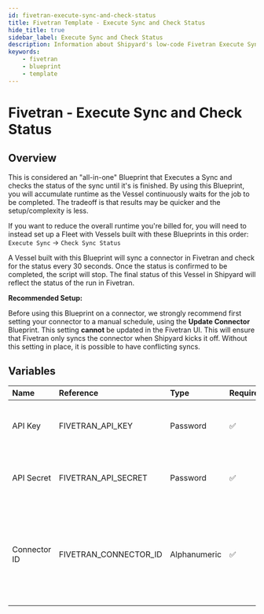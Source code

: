 ```yaml
---
id: fivetran-execute-sync-and-check-status
title: Fivetran Template - Execute Sync and Check Status
hide_title: true
sidebar_label: Execute Sync and Check Status
description: Information about Shipyard's low-code Fivetran Execute Sync and Check Status blueprint. Execute a sync against an existing connector in the Fivetran interface and wait for the sync to finish. 
keywords:
    - fivetran
    - blueprint
    - template
---
```


# Fivetran - Execute Sync and Check Status

## Overview
This is considered an "all-in-one" Blueprint that Executes a Sync and checks the status of the sync until it's is finished. By using this Blueprint, you will accumulate runtime as the Vessel continuously waits for the job to be completed. The tradeoff is that results may be quicker and the setup/complexity is less.

If you want to reduce the overall runtime you're billed for, you will need to instead set up a Fleet with Vessels built with these Blueprints in this order:
`Execute Sync` -> `Check Sync Status`

A Vessel built with this Blueprint will sync a connector in Fivetran and check for the status every 30 seconds. Once the status is confirmed to be completed, the script will stop. The final status of this Vessel in Shipyard will reflect the status of the run in Fivetran.

**Recommended Setup:**

Before using this Blueprint on a connector, we strongly recommend first setting your connector to a manual schedule, using the **Update Connector** Blueprint. This setting **cannot** be updated in the Fivetran UI. This will ensure that Fivetran only syncs the connector when Shipyard kicks it off. Without this setting in place, it is possible to have conflicting syncs.

## Variables

| Name | Reference | Type | Required | Default | Options | Description |
|:-----|:----------|:-----|:---------|:--------|:--------|:------------|
| API Key | FIVETRAN_API_KEY  | Password |:white_check_mark: | `-` | - | Your account's unique API Key for Fivetran. |
| API Secret | FIVETRAN_API_SECRET  | Password |:white_check_mark: | `-` | - | Your account's unique API Secret for Fivetran. |
| Connector ID | FIVETRAN_CONNECTOR_ID  | Alphanumeric |:white_check_mark: | `-` | - | The unique ID associated with a connector. Typically two words separated by an underscore. |


